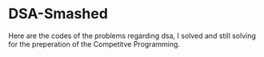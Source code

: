 # DSA-Smashed
Here are the codes of the problems regarding dsa, I solved and still solving for the preperation of the Competitve Programming.
